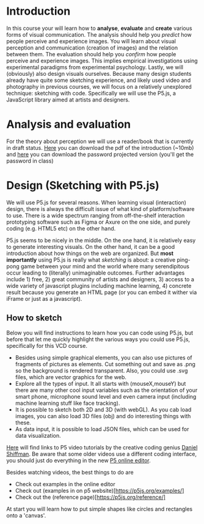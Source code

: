 

<script type="text/javascript" src="https://cdnjs.cloudflare.com/ajax/libs/p5.js/0.6.1/p5.js"></script>
<script type="text/javascript" src="https://cdnjs.cloudflare.com/ajax/libs/p5.js/0.6.1/addons/p5.sound.js"></script>
<script type="text/javascript" src="https://cdnjs.cloudflare.com/ajax/libs/p5.js/0.6.1/addons/p5.dom.js"></script>
<script type="text/javascript" src="sketches/background_sketch.js"></script>
<div id="content" markdown="1">

# Introduction

In this course your will learn how to **analyse**, **evaluate** and **create** various forms of visual communication. The analysis should help you *predict* how people perceive and experience images. You will learn about visual perception and communication (creation of images) and the relation between them. The evaluation should help you *confirm* how people perceive and experience images. This implies empirical investigations using experimental paradigms from experimental psychology. Lastly, we will (obviously) also design visuals ourselves. Because many design students already have quite some sketching experience, and likely used video and photography in previous courses, we will focus on a relatively unexplored technique: sketching with code. Specifically we will use the P5.js, a JavaScript library aimed at artists and designers. 

# Analysis and evaluation

For the theory about perception we will use a reader/book that is currently in draft status. 
[Here](https://homepage.tudelft.nl/w3s80/VCD/VCD_wijntjes_intro.pdf) you can download the pdf of the introduction (~10mb) and [here](https://homepage.tudelft.nl/w3s80/VCD/VCD_wijntjes_full.pdf) you can download the password 
projected version (you'll get the password in class)




# Design (Sketching with P5.js)

We will use P5.js for several reasons. When learning visual (interaction) design, there is always the difficult issue of what kind of platform/software to use. There is a wide spectrum ranging from off-the-shelf interaction prototyping software such as Figma or Axure on the one side, and purely coding (e.g. HTML5 etc) on the other hand. 

P5.js seems to be nicely in the middle. On the one hand, it is relatively easy to generate interesting visuals. On the other hand, it can be a good introduction about how things on the web are organized. But **most importantly** using P5.js is really what *sketching* is about: a creative ping-pong game between your mind and the world where many serendipitous occur leading to (literally) unimaginable outcomes. Further advantages include 1) free, 2) great community of artists and designers, 3) access to a wide variety of javascript plugins including machine learning, 4) concrete result because you generate an HTML page (or you can embed it wither via iFrame or just as a javascript). 

## How to sketch

Below you will find instructions to learn how you can code using P5.js, but before that let me quickly highlight the various ways you could use P5.js, specifically for this VCD course. 
* Besides using simple graphical elements, you can also use pictures of fragments of pictures as elements. Cut something out and save as .png so the background is rendered transparent. Also, you could use .svg files, which are vector graphics for the web. 
* Explore all the types of input. It all starts with (mouseX,mouseY) but there are many other cool input variables such as the orientation of your smart phone, microphone sound level and even camera input (including machine learning stuff like face tracking). 
* It is possible to sketch both 2D and 3D (with webGL). As you cab load images, you can also load 3D files (obj) and do interesting things with these. 
* As data input, it is possible to load JSON files, which can be used for data visualization.


<!---[P5.js](https://p5js.org) -->
[Here](P5.md]) will find links to P5 video tutorials by the creative coding genius [Daniel Shiffman](https://shiffman.net/). Be aware that some older videos use a different coding interface, you should just do everything in the new [P5 online editor](https://editor.p5js.org). 

Besides watching videos, the best things to do are
* Check out examples in the online editor
* Check out (examples in on p5 website)[https://p5js.org/examples/]
* Check out the (reference page)[https://p5js.org/reference/]

At start you will learn how to put simple shapes like circles and rectangles onto a 'canvas'. 

</div>

